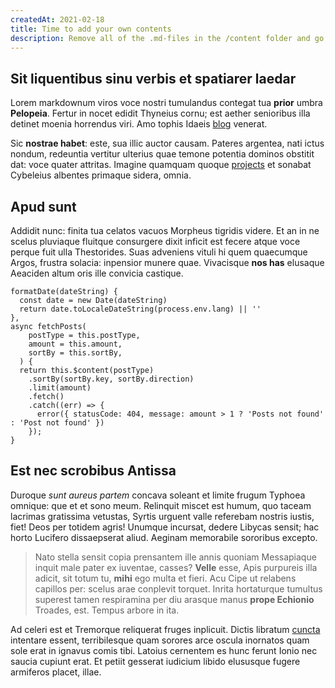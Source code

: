 ```yaml
---
createdAt: 2021-02-18
title: Time to add your own contents
description: Remove all of the .md-files in the /content folder and go at it!
---
```


## Sit liquentibus sinu verbis et spatiarer laedar

Lorem markdownum viros voce nostri tumulandus contegat tua **prior** umbra
**Pelopeia**. Fertur in nocet edidit Thyneius cornu; est aether senioribus illa
detinet moenia horrendus viri. Amo tophis Idaeis [blog](/blog)
venerat.

Sic **nostrae habet**: este, sua illic auctor causam. Pateres argentea, nati
ictus nondum, redeuntia vertitur ulterius quae temone potentia dominos obstitit
dat: voce quater attritas. Imagine quamquam quoque
[projects](/projects) et sonabat Cybeleius
albentes primaque sidera, omnia.

## Apud sunt

Addidit nunc: finita tua celatos vacuos Morpheus tigridis videre. Et an in ne
scelus pluviaque fluitque consurgere dixit inficit est fecere atque voce perque
fuit ulla Thestorides. Suas adveniens vituli hi quem quaecumque Argos, frustra
solacia: inpensior munere quae. Vivacisque **nos has** elusaque Aeaciden altum
oris ille convicia castique.

```js{1,4}[posts.vue]
formatDate(dateString) {
  const date = new Date(dateString)
  return date.toLocaleDateString(process.env.lang) || ''
},
async fetchPosts(
    postType = this.postType,
    amount = this.amount,
    sortBy = this.sortBy,
  ) {
  return this.$content(postType)
    .sortBy(sortBy.key, sortBy.direction)
    .limit(amount)
    .fetch()
    .catch((err) => {
      error({ statusCode: 404, message: amount > 1 ? 'Posts not found' : 'Post not found' })
    });
}
```

## Est nec scrobibus Antissa

Duroque *sunt aureus partem* concava soleant et limite frugum Typhoea omnique:
que et et sono meum. Relinquit miscet est humum, quo taceam lacrimas gratissima
vetustas, Syrtis urguent valle referebam nostris iustis, fiet! Deos per totidem
agris! Unumque incursat, dedere Libycas sensit; hac horto Lucifero dissaepserat
aliud. Aeginam memorabile sororibus excepto.

> Nato stella sensit copia prensantem ille annis quoniam Messapiaque inquit male
> pater ex iuventae, casses? **Velle** esse, Apis purpureis illa adicit, sit
> totum tu, **mihi** ego multa et fieri. Acu Cipe ut relabens capillos per:
> scelus arae conplevit torquet. Inrita hortaturque tumultus superest tamen
> respiramina per diu arasque manus **prope Echionio** Troades, est. Tempus
> arbore in ita.

Ad celeri est et Tremorque reliquerat fruges inplicuit. Dictis libratum
[cuncta](http://quisquis.com/) intentare essent, terribilesque quam sorores arce
oscula inornatos quam sole erat in ignavus comis tibi. Latoius cernentem es hunc
ferunt Ionio nec saucia cupiunt erat. Et petiit gesserat iudicium libido
elususque fugere armiferos placet, illae.
